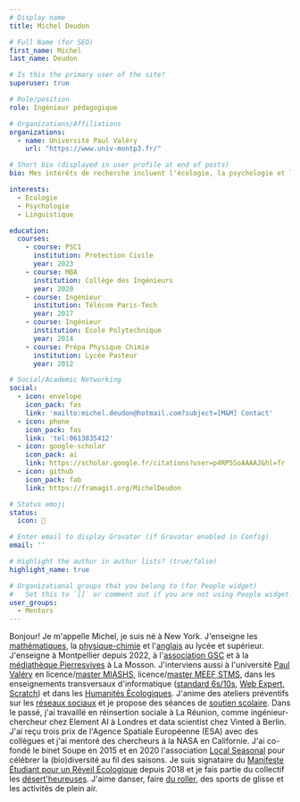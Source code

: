 ```yaml
---
# Display name
title: Michel Deudon

# Full Name (for SEO)
first_name: Michel
last_name: Deudon

# Is this the primary user of the site?
superuser: true

# Role/position
role: Ingénieur pédagogique

# Organizations/Affiliations
organizations:
  - name: Université Paul Valéry
    url: "https://www.univ-montp3.fr/"

# Short bio (displayed in user profile at end of posts)
bio: Mes intérêts de recherche incluent l'écologie, la psychologie et l'apprentissage des langues.

interests:
  - Ecologie
  - Psychologie
  - Linguistique

education:
  courses:
    - course: PSC1
      institution: Protection Civile
      year: 2023
    - course: MBA
      institution: Collège des Ingénieurs
      year: 2020
    - course: Ingénieur
      institution: Télécom Paris-Tech
      year: 2017
    - course: Ingénieur
      institution: Ecole Polytechnique
      year: 2014
    - course: Prépa Physique Chimie
      institution: Lycée Pasteur
      year: 2012

# Social/Academic Networking
social:
  - icon: envelope
    icon_pack: fas
    link: 'mailto:michel.deudon@hotmail.com?subject=[M&M] Contact'
  - icon: phone
    icon_pack: fas
    link: 'tel:0613835412'
  - icon: google-scholar
    icon_pack: ai
    link: https://scholar.google.fr/citations?user=p4RP5SoAAAAJ&hl=fr
  - icon: github
    icon_pack: fab
    link: https://framagit.org/MichelDeudon

# Status emoji
status:
  icon: 🌻

# Enter email to display Gravatar (if Gravatar enabled in Config)
email: ''

# Highlight the author in author lists? (true/false)
highlight_name: true

# Organizational groups that you belong to (for People widget)
#   Set this to `[]` or comment out if you are not using People widget.
user_groups:
  - Mentors
---
```


Bonjour! Je m'appelle Michel, je suis né à New York. J'enseigne les [mathématiques](https://www.mtpcours.fr/c/maths/), la [physique-chimie](https://www.mtpcours.fr/c/physique-chimie/) et l'[anglais](https://www.mtpcours.fr/c/english/) au lycée et supérieur. J'enseigne à Montpellier depuis 2022, à l'[association GSC](https://www.helloasso.com/associations/generations-solidaires-et-citoyennes) et à la [médiathèque Pierresvives](https://pierresvives.herault.fr/) à La Mosson. J'interviens aussi à l'université [Paul Valéry](https://www.univ-montp3.fr/) en licence/[master MIASHS](https://ufr6.www.univ-montp3.fr/fr/formation/masters/master_miashs), licence/[master MEEF STMS](https://ufr6.www.univ-montp3.fr/fr/formation/masters/m1-m2-meef/parcours-sciences-et-techniques-m%C3%A9dico-sociales), dans les enseignements transversaux d'informatique ([standard 6s/10s](https://www.univ-montp3.fr/miap/ens/info/Standard_L1/Accueil/Accueil.htm), [Web Expert](https://www.univ-montp3.fr/miap/ens/info/Expert/ExpertWeb/), [Scratch](https://www.univ-montp3.fr/miap/ens/info/Expert/Expert_Scratch/)) et dans les [Humanités Écologiques](https://ufr6.www.univ-montp3.fr/fr/humaeco). J'anime des ateliers préventifs sur les [réseaux sociaux](https://www.mtpcours.fr/c/numerique-ecologie/prevention-sante-ecrans/) et je propose des séances de [soutien scolaire](https://www.mtpcours.fr/p/soutien-scolaire-maths-montpellier/). Dans le passé, j'ai travaillé en réinsertion sociale à La Réunion, comme ingénieur-chercheur chez Element AI à Londres et data scientist chez Vinted à Berlin. J'ai reçu trois prix de l'Agence Spatiale Européenne (ESA) avec des collègues et j'ai mentoré des chercheurs à la NASA en Californie. J'ai co-fondé le binet Soupe en 2015 et en 2020 l'association [Local Seasonal](https://www.mtpcours.fr/c/local-seasonal/) pour célébrer la (bio)diversité au fil des saisons. Je suis signataire du [Manifeste Étudiant pour un Réveil Écologique](https://manifeste.pour-un-reveil-ecologique.org/fr) depuis 2018 et je fais partie du collectif les [désert'heureuses](https://desertheureuses.noblogs.org/). J'aime danser, faire [du roller](https://www.mtpcours.fr/p/roller-dance-montpellier/), des sports de glisse et les activités de plein air.